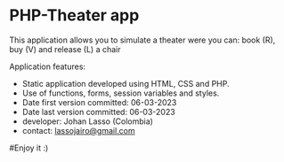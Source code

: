 # PHP-Theater app
This application allows you to simulate a theater were you can: book (R), buy (V) and release (L) a chair

Application features:
- Static application developed using HTML, CSS and PHP.
- Use of functions, forms, session variables and styles.
- Date first version committed: 06-03-2023
- Date last version committed: 06-03-2023
- developer: Johan Lasso (Colombia)
- contact: lassojairo@gmail.com

#Enjoy it :)

